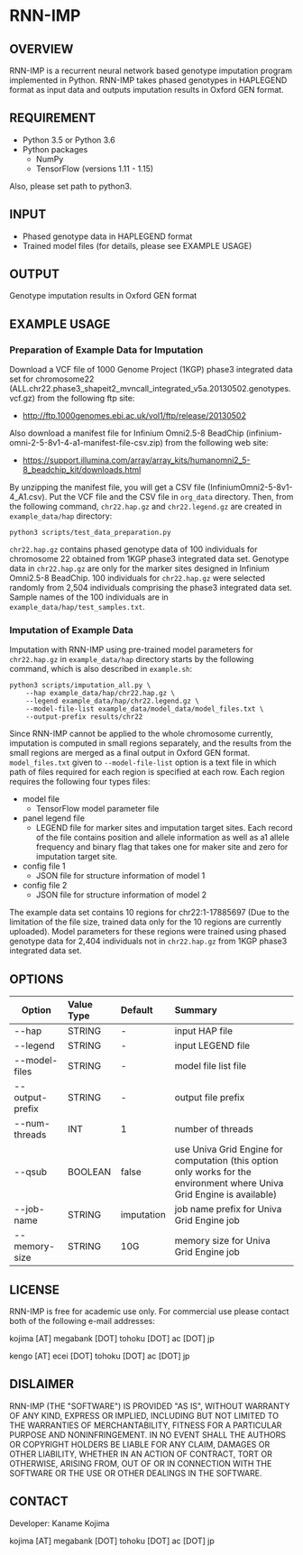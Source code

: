 # RNN-IMP

## OVERVIEW

RNN-IMP is a recurrent neural network based genotype imputation program implemented in Python. RNN-IMP takes phased genotypes in HAPLEGEND format as input data and outputs imputation results in Oxford GEN format.

## REQUIREMENT

- Python 3.5 or Python 3.6
- Python packages
  - NumPy
  - TensorFlow (versions 1.11 - 1.15)

Also, please set path to python3.

## INPUT

- Phased genotype data in HAPLEGEND format
- Trained model files (for details, please see EXAMPLE USAGE)

## OUTPUT

Genotype imputation results in Oxford GEN format

## EXAMPLE USAGE

### Preparation of Example Data for Imputation

Download a VCF file of 1000 Genome Project (1KGP) phase3 integrated data set for chromosome22 (ALL.chr22.phase3_shapeit2_mvncall_integrated_v5a.20130502.genotypes.vcf.gz) from the following ftp site:

- http://ftp.1000genomes.ebi.ac.uk/vol1/ftp/release/20130502

Also download a manifest file for Infinium Omni2.5-8 BeadChip (infinium-omni-2-5-8v1-4-a1-manifest-file-csv.zip) from the following web site:

- https://support.illumina.com/array/array_kits/humanomni2_5-8_beadchip_kit/downloads.html

By unzipping the manifest file, you will get a CSV file (InfiniumOmni2-5-8v1-4_A1.csv).
Put the VCF file and the CSV file in `org_data` directory. Then, from the following command, `chr22.hap.gz` and `chr22.legend.gz` are created in `example_data/hap` directory:

~~~~
python3 scripts/test_data_preparation.py

~~~~

`chr22.hap.gz` contains phased genotype data of 100 individuals for chromosome 22 obtained from 1KGP phase3 integrated data set. Genotype data in `chr22.hap.gz` are only for the marker sites designed in Infinium Omni2.5-8 BeadChip. 100 individuals for `chr22.hap.gz` were selected randomly from 2,504 individuals comprising the phase3 integrated data set. Sample names of the 100 individuals are in `example_data/hap/test_samples.txt`.

### Imputation of Example Data

Imputation with RNN-IMP using pre-trained model parameters for `chr22.hap.gz` in `example_data/hap` directory starts by the following command, which is also described in `example.sh`:

~~~~
python3 scripts/imputation_all.py \
    --hap example_data/hap/chr22.hap.gz \
    --legend example_data/hap/chr22.legend.gz \
    --model-file-list example_data/model_data/model_files.txt \
    --output-prefix results/chr22
~~~~

Since RNN-IMP cannot be applied to the whole chromosome currently, imputation is computed in small regions separately, and the results from the small regions are merged as a final output in Oxford GEN format. `model_files.txt` given to `--model-file-list` option is a text file in which path of files required for each region is specified at each row. Each region requires the following four types files:

- model file
  - TensorFlow model parameter file
- panel legend file
  - LEGEND file for marker sites and imputation target sites. Each record of the file contains position and allele information as well as a1 allele frequency and binary flag that takes one for maker site and zero for imputation target site.
- config file 1
  - JSON file for structure information of model 1
- config file 2
  - JSON file for structure information of model 2

The example data set contains 10 regions for chr22:1-17885697 (Due to the limitation of the file size, trained data only for the 10 regions are currently uploaded). Model parameters for these regions were trained using phased genotype data for 2,404 individuals not in `chr22.hap.gz` from 1KGP phase3 integrated data set.

## OPTIONS

| Option | Value Type | Default | Summary |
|--------|:-----------|:--------|:--------|
| --hap | STRING | - | input HAP file |
| --legend | STRING | - | input LEGEND file |
| --model-files | STRING | - | model file list file |
| --output-prefix | STRING | - | output file prefix |
| --num-threads | INT | 1 | number of threads |
| --qsub | BOOLEAN | false | use Univa Grid Engine for computation (this option only works for the environment where Univa Grid Engine is available) |
| --job-name | STRING | imputation | job name prefix for Univa Grid Engine job |
| --memory-size | STRING | 10G | memory size for Univa Grid Engine job |

## LICENSE

RNN-IMP is free for academic use only. For commercial use please contact both of the following e-mail addresses:

kojima [AT] megabank [DOT] tohoku [DOT] ac [DOT] jp

kengo [AT] ecei [DOT] tohoku [DOT] ac [DOT] jp

## DISLAIMER

RNN-IMP (THE "SOFTWARE") IS PROVIDED "AS IS", WITHOUT WARRANTY OF ANY KIND, EXPRESS OR IMPLIED, INCLUDING BUT NOT LIMITED TO THE WARRANTIES OF MERCHANTABILITY, FITNESS FOR A PARTICULAR PURPOSE AND NONINFRINGEMENT. IN NO EVENT SHALL THE AUTHORS OR COPYRIGHT HOLDERS BE LIABLE FOR ANY CLAIM, DAMAGES OR OTHER LIABILITY, WHETHER IN AN ACTION OF CONTRACT, TORT OR OTHERWISE, ARISING FROM, OUT OF OR IN CONNECTION WITH THE SOFTWARE OR THE USE OR OTHER DEALINGS IN THE SOFTWARE.

## CONTACT

Developer: Kaname Kojima

kojima [AT] megabank [DOT] tohoku [DOT] ac [DOT] jp
